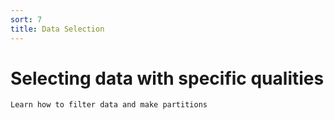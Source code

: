 ```yaml
---
sort: 7
title: Data Selection
---
```


# Selecting data with specific qualities

```goal
Learn how to filter data and make partitions

```
